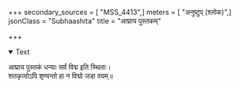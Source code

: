 +++
secondary_sources = [ "MSS_4413",]
meters = [ "अनुष्टुप् (श्लोक)",]
jsonClass = "Subhaashita"
title = "आघ्राय पुस्तकम्"

+++

<details open><summary>Text</summary>

आघ्राय पुस्तकं धन्याः सर्वं विद्म इति स्थिताः।  
शतकृत्वोऽपि शृण्वन्तो हा न विद्मो जडा वयम्॥
</details>
